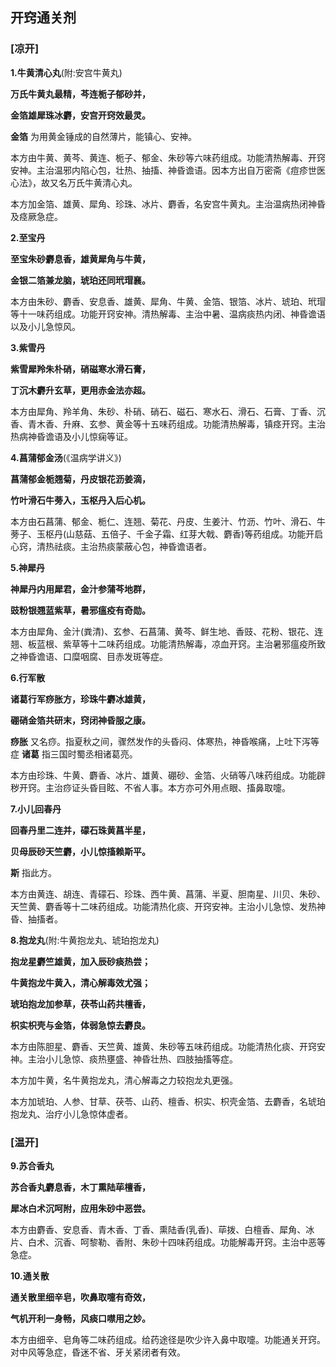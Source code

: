 ## 开窍通关剂

### [**凉开**]

**1.牛黄清心丸**(附:安宫牛黄丸)

**万氏牛黄丸最精，芩连栀子郁砂并，**

**金箔雄犀珠冰麝，安宫开窍效最灵。**

**金箔**   为用黄金锤成的自然薄片，能镇心、安神。

本方由牛黄、黄芩、黄连、栀子、郁金、朱砂等六味药组成。功能清热解毒、开窍安神。主治温邪内陷心包，壮热、抽搐、神昏谵语。因本方出自万密斋《痘疹世医心法》，故又名万氏牛黄清心丸。

本方加金箔、雄黄、犀角、珍珠、冰片、麝香，名安宫牛黄丸。主治温病热闭神昏及痉厥急症。

**2.至宝丹**

**至宝朱砂麝息香，雄黄犀角与牛黄，**

**金银二箔兼龙脑，琥珀还同玳瑁襄。**

本方由朱砂、麝香、安息香、雄黄、犀角、牛黄、金箔、银箔、冰片、琥珀、玳瑁等十一味药组成。功能开窍安神。清热解毒、主治中暑、温病痰热内闭、神昏谵语以及小儿急惊风。

**3.紫雪丹**

**紫雪犀羚朱朴硝，硝磁寒水滑石膏，**

**丁沉木麝升玄草，更用赤金法亦超。**

本方由犀角、羚羊角、朱砂、朴硝、硝石、磁石、寒水石、滑石、石膏、丁香、沉香、青木香、升麻、玄参、黄金等十五味药组成。功能清热解毒，镇痉开窍。主治热病神昏谵语及小儿惊痫等证。

**4.菖蒲郁金汤**(《温病学讲义》)

**菖蒲郁金栀翘菊，丹皮银花沥姜滴，**

**竹叶滑石牛蒡入，玉枢丹入后心机。**

本方由石菖蒲、郁金、栀仁、连翘、菊花、丹皮、生姜汁、竹沥、竹叶、滑石、牛蒡子、玉枢丹(山慈菇、五倍子、千金子霜、红芽大戟、麝香)等药组成。功能开启心窍，清热祛痰。主治热痰蒙蔽心包，神昏谵语者。

**5.神犀丹**

**神犀丹内用犀君，金汁参蒲芩地群，**

**豉粉银翘蓝紫草，暑邪瘟疫有奇勋。**

本方由犀角、金汁(粪清)、玄参、石菖蒲、黄芩、鲜生地、香豉、花粉、银花、连翘、板蓝根、紫草等十二味药组成。功能清热解毒，凉血开窍。主治暑邪瘟疫所致之神昏谵语、口糜咽腐、目赤发斑等症。

**6.行军散**

**诸葛行军痧胀方，珍珠牛麝冰雄黄，**

**硼硝金箔共研末，窍闭神昏服之康。**

**痧胀**   又名痧。指夏秋之间，骤然发作的头昏闷、体寒热，神昏喉痛，上吐下泻等症 **诸葛** 指三国时蜀丞相诸葛亮。

本方由珍珠、牛黄、麝香、冰片、雄黄、硼砂、金箔、火硝等八味药组成。功能辟秽开窍。主治痧证头昏目眩、不省人事。本方亦可外用点眼、搐鼻取嚏。

**7.小儿回春丹**

**回春丹里二连并，礞石珠黄菖半星，**

**贝母辰砂天竺麝，小儿惊搐赖斯平。**

**斯** 指此方。

本方由黄连、胡连、青礞石、珍珠、西牛黄、菖蒲、半夏、胆南星、川贝、朱砂、天竺黄、麝香等十二味药组成。功能清热化痰、开窍安神。主治小儿急惊、发热神昏、抽搐者。

**8.抱龙丸**(附:牛黄抱龙丸、琥珀抱龙丸)

**抱龙星麝竺雄黄，加入辰砂痰热尝；**

**牛黄抱龙牛黄入，清心解毒效尤强；**

**琥珀抱龙加参草，茯苓山药共檀香，**

**枳实枳壳与金箔，体弱急惊去麝良。**

本方由陈胆星、麝香、天竺黄、雄黄、朱砂等五味药组成。功能清热化痰、开窍安神。主治小儿急惊、痰热壅盛、神昏壮热、四肢抽搐等症。

本方加牛黄，名牛黄抱龙丸，清心解毒之力较抱龙丸更强。

本方加琥珀、人参、甘草、茯苓、山药、檀香、枳实、枳壳金箔、去麝香，名琥珀抱龙丸、治疗小儿急惊体虚者。

###  [**温开**]

**9.苏合香丸**

**苏合香丸麝息香，木丁熏陆荜檀香，**

**犀冰白术沉呵附，应用朱砂中恶尝。**

本方由麝香、安息香、青木香、丁香、熏陆香(乳香)、荜拨、白檀香、犀角、冰片、白术、沉香、呵黎勒、香附、朱砂十四味药组成。功能解毒开窍。主治中恶等急症。

**10.通关散**

**通关散里细辛皂，吹鼻取嚏有奇效，**

**气机开利一身畅，风痰口噤用之妙。**

本方由细辛、皂角等二味药组成。给药途径是吹少许入鼻中取嚏。功能通关开窍。对中风等急症，昏迷不省、牙关紧闭者有效。

